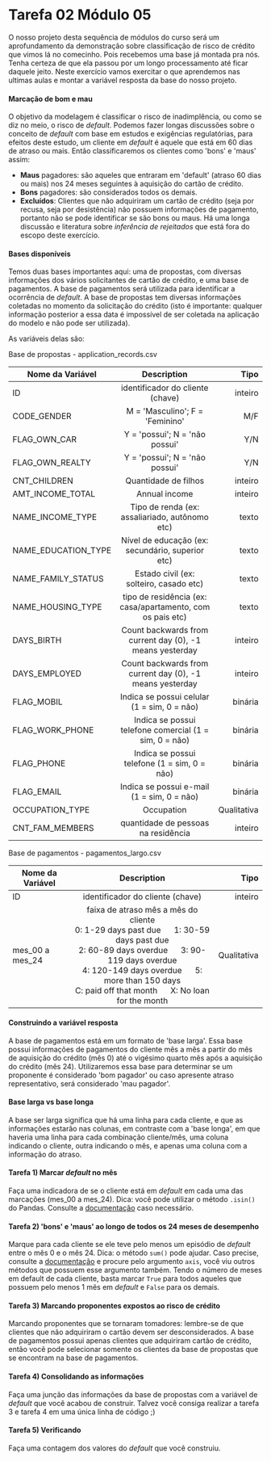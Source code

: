 # Tarefa 02 Módulo 05

O nosso projeto desta sequência de módulos do curso será um aprofundamento da demonstração sobre classificação de risco de crédito que vimos lá no comecinho. Pois recebemos uma base já montada pra nós. Tenha certeza de que ela passou por um longo processamento até ficar daquele jeito. Neste exercício vamos exercitar o que aprendemos nas ultimas aulas e montar a variável resposta da base do nosso projeto.

#### Marcação de bom e mau
O objetivo da modelagem é classificar o risco de inadimplência, ou como se diz no meio, o risco de *default*. Podemos fazer longas discussões sobre o conceito de *default* com base em estudos e exigências regulatórias, para efeitos deste estudo, um cliente em *default* é aquele que está em 60 dias de atraso ou mais. Então classificaremos os clientes como 'bons' e 'maus' assim:
- **Maus** pagadores: são aqueles que entraram em 'default' (atraso 60 dias ou mais) nos 24 meses seguintes à aquisição do cartão de crédito. 
- **Bons** pagadores: são considerados todos os demais.
- **Excluídos**: Clientes que não adquiriram um cartão de crédito (seja por recusa, seja por desistência) não possuem informações de pagamento, portanto não se pode identificar se são bons ou maus. Há uma longa discussão e literatura sobre *inferência de rejeitados* que está fora do escopo deste exercício.

#### Bases disponíveis
Temos duas bases importantes aqui: uma de propostas, com diversas informações dos vários solicitantes de cartão de crédito, e uma base de pagamentos. A base de pagamentos será utilizada para identificar a ocorrência de *default*. A base de propostas tem diversas informações coletadas no momento da solicitação do crédito (isto é importante: qualquer informação posterior a essa data é impossível de ser coletada na aplicação do modelo e não pode ser utilizada).

As variáveis delas são:

Base de propostas - application_records.csv

| Nome da Variável         | Description                                         | Tipo  |
| ------------------------ |:---------------------------------------------------:| -----:|
| ID| identificador do cliente (chave) |inteiro|
| CODE_GENDER| M = 'Masculino'; F = 'Feminino' |M/F|
| FLAG_OWN_CAR| Y = 'possui'; N = 'não possui' |Y/N|
| FLAG_OWN_REALTY| Y = 'possui'; N = 'não possui' |Y/N|
| CNT_CHILDREN| Quantidade de filhos |inteiro|
| AMT_INCOME_TOTAL| Annual income |inteiro|
| NAME_INCOME_TYPE|Tipo de renda (ex: assaliariado, autônomo etc) | texto |
| NAME_EDUCATION_TYPE| Nível de educação (ex: secundário, superior etc) |texto|
| NAME_FAMILY_STATUS | Estado civil (ex: solteiro, casado etc)| texto |
| NAME_HOUSING_TYPE | tipo de residência (ex: casa/apartamento, com os pais etc) | texto |
| DAYS_BIRTH | Count backwards from current day (0), -1 means yesterday |inteiro|
| DAYS_EMPLOYED | Count backwards from current day (0), -1 means yesterday |inteiro|
| FLAG_MOBIL | Indica se possui celular (1 = sim, 0 = não) |binária|
| FLAG_WORK_PHONE | Indica se possui telefone comercial (1 = sim, 0 = não) |binária|
| FLAG_PHONE | Indica se possui telefone (1 = sim, 0 = não) |binária|
| FLAG_EMAIL | Indica se possui e-mail (1 = sim, 0 = não) |binária|
| OCCUPATION_TYPE | Occupation	 |Qualitativa|
| CNT_FAM_MEMBERS | quantidade de pessoas na residência |inteiro|

Base de pagamentos - pagamentos_largo.csv  

| Nome da Variável         | Description                                         | Tipo  |
| ------------------------ |:---------------------------------------------------:| -----:|
| ID| identificador do cliente (chave) |inteiro|
| mes_00 a mes_24| faixa de atraso mês a mês do cliente <br>0: 1-29 days past due &nbsp;&nbsp;&nbsp;&nbsp; 1: 30-59 days past due <br />2: 60-89 days overdue &nbsp;&nbsp;&nbsp;&nbsp; 3: 90-119 days overdue <br /> 4: 120-149 days overdue &nbsp;&nbsp;&nbsp;&nbsp; 5: more than 150 days <br />C: paid off that month &nbsp;&nbsp;&nbsp;&nbsp; X: No loan for the month |Qualitativa|

#### Construindo a variável resposta
A base de pagamentos está em um formato de 'base larga'. Essa base possui informações de pagamentos do cliente mês a mês a partir do mês de aquisição do crédito (mês 0) até o vigésimo quarto mês após a aquisição do crédito (mês 24). Utilizaremos essa base para determinar se um proponente é considerado 'bom pagador' ou caso apresente atraso representativo, será considerado 'mau pagador'.

#### Base larga vs base longa
A base ser larga significa que há uma linha para cada cliente, e que as informações estarão nas colunas, em contraste com a 'base longa', em que haveria uma linha para cada combinação cliente/mês, uma coluna indicando o cliente, outra indicando o mês, e apenas uma coluna com a informação do atraso.

#### Tarefa 1) Marcar *default* no mês
Faça uma indicadora de se o cliente está em *default* em cada uma das marcações (mes_00 a mes_24). Dica: você pode utilizar o método ```.isin()``` do Pandas. Consulte a [documentação](https://pandas.pydata.org/pandas-docs/stable/reference/api/pandas.DataFrame.isin.html) caso necessário.

#### Tarefa 2) 'bons' e 'maus' ao longo de todos os 24 meses de desempenho
Marque para cada cliente se ele teve pelo menos um episódio de *default* entre o mês 0 e o mês 24. Dica: o método ```sum()``` pode ajudar. Caso precise, consulte a [documentação](https://pandas.pydata.org/docs/reference/api/pandas.DataFrame.sum.html) e procure pelo argumento ```axis```, você viu outros métodos que possuem esse argumento também. Tendo o número de meses em default de cada cliente, basta marcar ```True``` para todos aqueles que possuem pelo menos 1 mês em *default* e ```False``` para os demais.

#### Tarefa 3) Marcando proponentes expostos ao risco de crédito
Marcando proponentes que se tornaram tomadores: lembre-se de que clientes que não adquiriram o cartão devem ser desconsiderados. A base de pagamentos possui apenas clientes que adquiriram cartão de crédito, então você pode selecionar somente os clientes da base de propostas que se encontram na base de pagamentos.

#### Tarefa 4) Consolidando as informações
Faça uma junção das informações da base de propostas com a variável de *default* que você acabou de construir. Talvez você consiga realizar a tarefa 3 e tarefa 4 em uma única linha de código ;)

#### Tarefa 5) Verificando
Faça uma contagem dos valores do *default* que você construiu. 

